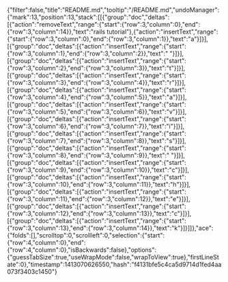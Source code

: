 {"filter":false,"title":"README.md","tooltip":"/README.md","undoManager":{"mark":13,"position":13,"stack":[[{"group":"doc","deltas":[{"action":"removeText","range":{"start":{"row":3,"column":0},"end":{"row":3,"column":14}},"text":"rails tutorial"},{"action":"insertText","range":{"start":{"row":3,"column":0},"end":{"row":3,"column":1}},"text":"a"}]}],[{"group":"doc","deltas":[{"action":"insertText","range":{"start":{"row":3,"column":1},"end":{"row":3,"column":2}},"text":" "}]}],[{"group":"doc","deltas":[{"action":"insertText","range":{"start":{"row":3,"column":2},"end":{"row":3,"column":3}},"text":"t"}]}],[{"group":"doc","deltas":[{"action":"insertText","range":{"start":{"row":3,"column":3},"end":{"row":3,"column":4}},"text":"r"}]}],[{"group":"doc","deltas":[{"action":"insertText","range":{"start":{"row":3,"column":4},"end":{"row":3,"column":5}},"text":"a"}]}],[{"group":"doc","deltas":[{"action":"insertText","range":{"start":{"row":3,"column":5},"end":{"row":3,"column":6}},"text":"v"}]}],[{"group":"doc","deltas":[{"action":"insertText","range":{"start":{"row":3,"column":6},"end":{"row":3,"column":7}},"text":"i"}]}],[{"group":"doc","deltas":[{"action":"insertText","range":{"start":{"row":3,"column":7},"end":{"row":3,"column":8}},"text":"s"}]}],[{"group":"doc","deltas":[{"action":"insertText","range":{"start":{"row":3,"column":8},"end":{"row":3,"column":9}},"text":" "}]}],[{"group":"doc","deltas":[{"action":"insertText","range":{"start":{"row":3,"column":9},"end":{"row":3,"column":10}},"text":"c"}]}],[{"group":"doc","deltas":[{"action":"insertText","range":{"start":{"row":3,"column":10},"end":{"row":3,"column":11}},"text":"h"}]}],[{"group":"doc","deltas":[{"action":"insertText","range":{"start":{"row":3,"column":11},"end":{"row":3,"column":12}},"text":"e"}]}],[{"group":"doc","deltas":[{"action":"insertText","range":{"start":{"row":3,"column":12},"end":{"row":3,"column":13}},"text":"c"}]}],[{"group":"doc","deltas":[{"action":"insertText","range":{"start":{"row":3,"column":13},"end":{"row":3,"column":14}},"text":"k"}]}]]},"ace":{"folds":[],"scrolltop":0,"scrollleft":0,"selection":{"start":{"row":4,"column":0},"end":{"row":4,"column":0},"isBackwards":false},"options":{"guessTabSize":true,"useWrapMode":false,"wrapToView":true},"firstLineState":0},"timestamp":1413070626550,"hash":"f4131bfe5c4ca5d9714d1fed4aa073f3403c1450"}